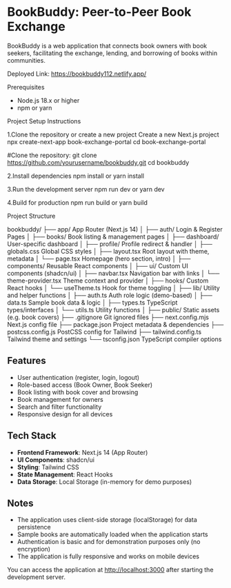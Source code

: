 # BookBuddy: Peer-to-Peer Book Exchange

BookBuddy is a web application that connects book owners with book seekers, facilitating the exchange, lending, and borrowing of books within communities.

Deployed Link: https://bookbuddy112.netlify.app/

 Prerequisites

- Node.js 18.x or higher
- npm or yarn

Project Setup Instructions

1.Clone the repository or create a new project
 Create a new Next.js project
npx create-next-app book-exchange-portal
cd book-exchange-portal

 #Clone the repository:
 git clone https://github.com/yourusername/bookbuddy.git
 cd bookbuddy

2.Install dependencies
npm install
 or
yarn install

3.Run the development server
npm run dev
 or
yarn dev

4.Build for production
npm run build
 or
yarn build


Project Structure


bookbuddy/
├── app/                       App Router (Next.js 14)
│   ├── auth/                  Login & Register Pages
│   ├── books/                 Book listing & management pages
│   ├── dashboard/             User-specific dashboard
│   ├── profile/               Profile redirect & handler
│   ├── globals.css            Global CSS styles
│   ├── layout.tsx             Root layout with theme, metadata
│   └── page.tsx               Homepage (hero section, intro)
│
├── components/                Reusable React components
│   ├── ui/                    Custom UI components (shadcn/ui)
│   ├── navbar.tsx             Navigation bar with links
│   └── theme-provider.tsx     Theme context and provider
│
├── hooks/                     Custom React hooks
│   └── useTheme.ts            Hook for theme toggling
│
├── lib/                       Utility and helper functions
│   ├── auth.ts                Auth role logic (demo-based)
│   ├── data.ts                Sample book data & logic
│   ├── types.ts               TypeScript types/interfaces
│   └── utils.ts               Utility functions
│
├── public/                    Static assets (e.g. book covers)
├── .gitignore                 Git ignored files
├── next.config.mjs            Next.js config file
├── package.json               Project metadata & dependencies
├── postcss.config.js          PostCSS config for Tailwind
├── tailwind.config.ts         Tailwind theme and settings
└── tsconfig.json              TypeScript compiler options



## Features

- User authentication (register, login, logout)
- Role-based access (Book Owner, Book Seeker)
- Book listing with book cover and browsing
- Book management for owners
- Search and filter functionality
- Responsive design for all devices

## Tech Stack

- **Frontend Framework**: Next.js 14 (App Router)
- **UI Components**: shadcn/ui
- **Styling**: Tailwind CSS
- **State Management**: React Hooks
- **Data Storage**: Local Storage (in-memory for demo purposes)

## Notes

- The application uses client-side storage (localStorage) for data persistence
- Sample books are automatically loaded when the application starts
- Authentication is basic and for demonstration purposes only (no encryption)
- The application is fully responsive and works on mobile devices


You can access the application at [http://localhost:3000](http://localhost:3000) after starting the development server.



